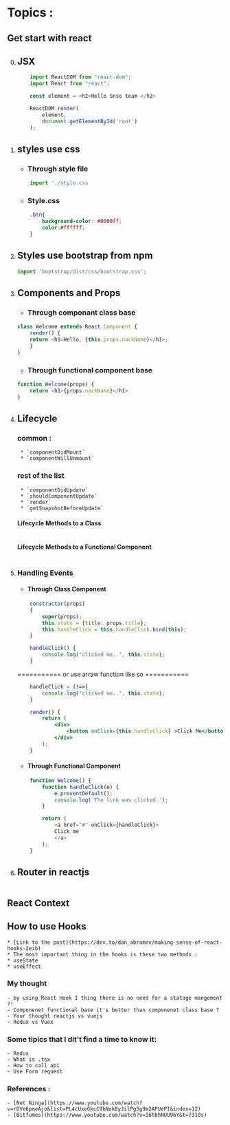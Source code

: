 # Topics :

## Get start with react
0. ## JSX
    ```js
        import ReactDOM from "react-dom";
        import React from "react";

        const element = <h2>Hello Snso team </h2>

        ReactDOM.render(
            element,
            document.getElementById('root')
        );
    ```

1. ## styles use css
    - ### Through style file
    ```js
        import './style.css
    ```
    - ### Style.css
    ```css
        .btn{
            background-color: #0000ff;
            color:#ffffff;
        }
    ```

2. ## Styles use bootstrap from npm 
    ```js
    import 'bootstrap/dist/css/bootstrap.css';
    ```

3. ## Components and Props
    - ### Through componant class base
    ```js
    class Welcome extends React.Component {
        render() {
        return <h1>Hello, {this.props.nackName}</h1>;
        }
    }
    ```

    - ### Through functional component base
    ```js
    function Welcome(props) {
        return <h1>{props.nackName}</h1>
    }
    ```

4. ## Lifecycle 
    ### common :
        * `componentDidMount`
        * `componentWillUnmount`

    ### rest of the list
        * `componentDidUpdate`
        * `shouldComponentUpdate`
        * `render`
        * `getSnapshotBeforeUpdate`


    #### Lifecycle Methods to a Class
    ```js

    ```
    #### Lifecycle Methods to a Functional Component
    ```js

    ```

5. ### Handling Events
    - #### Through Class Component
    ```js
        constructor(props)
        {
            super(props);
            this.state = {title: props.title};
            this.handleClick = this.handleClick.bind(this);
        }

        handleClick() {
            console.log("clicked me..", this.state);
        }
    ```

    =========== or use arraw function like so ===========
    ```js
        handleClick = ()=>{
            console.log("clicked me..", this.state);
        }
    ```

    ```jsx
        render() { 
            return ( 
                <div>
                    <button onClick={this.handleClick} >Click Me</button>
                </div>
            );
        }
    ```

    - #### Through Functional Component
    ```js
        function Welcome() {
            function handleClick(e) {
                e.preventDefault();
                console.log('The link was clicked.');
            }

            return (
                <a href="#" onClick={handleClick}>
                Click me
                </a>
            );
        }
    ```

6. ## Router in reactjs
```js

```


## React Context

## How to use Hooks
    * [Link to the post](https://dev.to/dan_abramov/making-sense-of-react-hooks-2eib)
    * The most important thing in the hooks is these two methods :
    * useState
    * useEffect

### My thought
    - by using React Hook I thing there is no need for a statage mangement ?!
    - Componenet functional base it's better than componenet class base ?
    - Your thought reactjs vs vuejs
    - Redux vs Vuex

### Some tipics that I dit't find a time to know it:
    - Redux
    - What is .tsx
    - How to call api
    - Use Form request


### References :
    - [Net Ninga](https://www.youtube.com/watch?v=rDVe6pmeAjo&list=PL4cUxeGkcC9hNokByJilPg5g9m2APUePI&index=12)
    - [Bitfumes](https://www.youtube.com/watch?v=I6tbhNUU96Y&t=7310s)